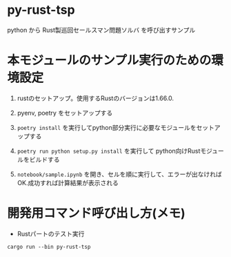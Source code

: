 # py-rust-tsp

python から Rust製巡回セールスマン問題ソルバ を呼び出すサンプル

# 本モジュールのサンプル実行のための環境設定

1. rustのセットアップ。使用するRustのバージョンは1.66.0.

1. pyenv, poetry をセットアップする

1. `poetry install` を実行してpython部分実行に必要なモジュールをセットアップする

1. `poetry run python setup.py install` を実行して python向けRustモジュールをビルドする

1. `notebook/sample.ipynb` を開き、セルを順に実行して、エラーが出なければOK.成功すれば計算結果が表示される


# 開発用コマンド呼び出し方(メモ)

- Rustパートのテスト実行

```
cargo run --bin py-rust-tsp
```
